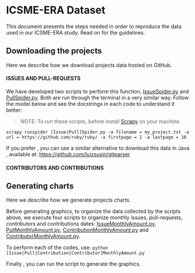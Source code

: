 # ICSME-ERA Dataset
This document presents the steps needed in order to reproduce the data used in our ICSME-ERA study. Read on for the guidelines.

## Downloading the projects
Here we describe how we download projects data hosted on GitHub.
#### ISSUES AND PULL-REQUESTS
We have developed two scripts to perform this function, [IssueSpider.py](https://github.com/fronchetti/ICSME-ERA-Dataset/blob/master/IssueSpider.py) and [PullSpider.py](https://github.com/fronchetti/ICSME-ERA-Dataset/blob/master/PullSpider.py). Both are run through the terminal in a very similar way. Follow the model below and see the docstrings in each code to understand it better:

> NOTE: To run these scripts, before install [Scrapy](http://doc.scrapy.org/en/latest/intro/install.html) on your machine.

```
scrapy runspider [Issue|Pull]Spider.py -a filename = my_project.txt -a url = https://github.com/ruby/ruby/ -a firstpage = 1 -a lastpage = 10
```

If you prefer , you can use a similar alternative to download this data in Java , available at:
https://github.com/luizsusin/gitparser

#### CONTRIBUTORS AND CONTRIBUTIONS

## Generating charts
Here we describe how we generate projects charts.

Before generating graphics, to organize the data collected by the scripts above, we execute four scripts to organize monthly issues, pull-requests, contributors and contributions dates: [IssueMonthlyAmount.py](https://github.com/fronchetti/ICSME-ERA-Dataset/blob/master/IssueMonthlyAmount.py), [PullMonthlyAmount.py](https://github.com/fronchetti/ICSME-ERA-Dataset/blob/master/PullMonthlyAmount.py),
[ContributionMonthlyAmount.py](https://github.com/fronchetti/ICSME-ERA-Dataset/blob/master/ContributionMonthlyAmount.py) and [ContributorMonthlyAmount.py](https://github.com/fronchetti/ICSME-ERA-Dataset/blob/master/ContributorMonthlyAmount.py).

To perform each of the codes, use:
`python [Issue|Pull|Contribution|Contributor]MonthlyAmount.py`

Finally , you can run the script to generate the graphics.




